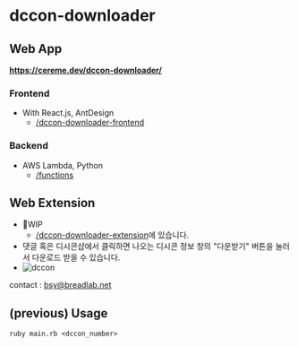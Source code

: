# dccon-downloader

## Web App
**https://cereme.dev/dccon-downloader/**
### Frontend
 * With React.js, AntDesign
   * [/dccon-downloader-frontend](https://github.com/cereme/dccon-downloader/tree/master/dccon-downloader-frontend)

### Backend
 * AWS Lambda, Python
   * [/functions](https://github.com/cereme/dccon-downloader/tree/master/functions)
  
## Web Extension
 * 🚧WIP
   * [/dccon-downloader-extension](https://github.com/cereme/dccon-downloader/tree/master/dccon-downloader-extension)에 있습니다.
 * 댓글 혹은 디시콘샵에서 클릭하면 나오는 디시콘 정보 창의 "다운받기" 버튼을 눌러서 다운로드 받을 수 있습니다.
 * ![dccon](https://user-images.githubusercontent.com/19284878/66704656-fb44b600-ed58-11e9-9008-562e4fde1008.PNG)


contact : bsy@breadlab.net

## (previous) Usage

~~~
ruby main.rb <dccon_number>
~~~